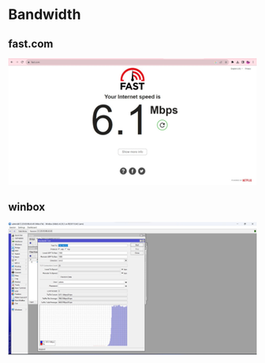 # Bandwidth

## fast.com

![alt text](https://github.com/AmirotulUmmah/Konsep-Jaringan/blob/main/assets/bandwith-fast.jpg?raw=true)

## winbox

![alt text](https://github.com/AmirotulUmmah/Konsep-Jaringan/blob/main/assets/bandwith-winbox.jpg?raw=true)
